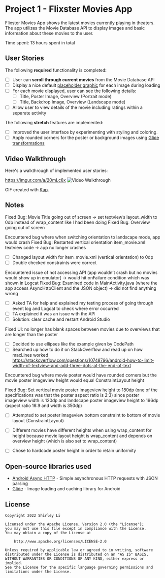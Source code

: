 # Project 1 - Flixster Movies App

Flixster Movies App shows the latest movies currently playing in theaters. The app utilizes the Movie Database API to display images and basic information about these movies to the user.

Time spent: 13 hours spent in total

## User Stories

The following **required** functionality is completed:

* [ ] User can **scroll through current movies** from the Movie Database API
* [ ] Display a nice default [placeholder graphic](https://guides.codepath.org/android/Displaying-Images-with-the-Glide-Library#advanced-usage) for each image during loading
* [ ] For each movie displayed, user can see the following details:
  * [ ] Title, Poster Image, Overview (Portrait mode)
  * [ ] Title, Backdrop Image, Overview (Landscape mode)
* [ ] Allow user to view details of the movie including ratings within a separate activity

The following **stretch** features are implemented:

* [ ] Improved the user interface by experimenting with styling and coloring.
* [ ] Apply rounded corners for the poster or background images using [Glide transformations](https://guides.codepath.org/android/Displaying-Images-with-the-Glide-Library#transformations)

## Video Walkthrough

Here's a walkthrough of implemented user stories:

https://imgur.com/a/20mLc8x
<img src='./FINAL.gif' title='Video Walkthrough' width='' alt='Video Walkthrough' />

GIF created with [Kap](https://getkap.co/).

## Notes

Fixed Bug: Movie Title going out of screen -> set textview’s layout_width to 0dp instead of wrap_content like I had been doing 
Fixed Bug: Overview going out of screen

Encountered bug where when switching orientation to landscape mode, app would crash
Fixed Bug: Restarted vertical orientation item_movie.xml textview code -> app no longer crashes
* [ ] Changed layout width for item_movie.xml (vertical orientation) to 0dp
* [ ] Double checked constraints were correct

Encountered issue of not accessing API (app wouldn’t crash but no movies would show up in emulator) -> would hit onFailure condition which was shown in Logcat
Fixed Bug: Examined code in MainActivity.java (where the app access AsyncHttpClient and the JSON object) -> did not find anything wrong
* [ ] Asked TA for help and explained my testing process of going through event log and Logcat to check where error occurred
* [ ] TA explained it was an issue with the API 
* [ ] Solution: clear cache and restart Android Studio

Fixed UI: no longer has blank spaces between movies due to overviews that are longer than the poster
* [ ] Decided to use ellipses like the example given by CodePath
* [ ] Searched up how to do it on StackOverflow and read up on how maxLines worked https://stackoverflow.com/questions/10748796/android-how-to-limit-width-of-textview-and-add-three-dots-at-the-end-of-text 

Encountered bug where movie poster would have rounded corners but the movie poster imageview height would equal ConstraintLayout height

Fixed Bug: Set vertical movie poster imageview height to 180dp (one of the specifications was that the poster aspect ratio is 2:3) since poster imageview width is 120dp and landscape poster imageview height to 196dp (aspect ratio 16:9 and width is 350dp) 
* [ ] Attempted to set poster imageview bottom constraint to bottom of movie layout (ConstraintLayout)
* [ ] Different movies have different heights when using wrap_content for height because movie layout height is wrap_content and depends on overview height (which is also set to wrap_content)
* [ ] Chose to hardcode poster height in order to retain uniformity


## Open-source libraries used

- [Android Async HTTP](https://github.com/loopj/android-async-http) - Simple asynchronous HTTP requests with JSON parsing
- [Glide](https://github.com/bumptech/glide) - Image loading and caching library for Android

## License

    Copyright 2022 Shirley Li

    Licensed under the Apache License, Version 2.0 (the "License");
    you may not use this file except in compliance with the License.
    You may obtain a copy of the License at

        http://www.apache.org/licenses/LICENSE-2.0

    Unless required by applicable law or agreed to in writing, software
    distributed under the License is distributed on an "AS IS" BASIS,
    WITHOUT WARRANTIES OR CONDITIONS OF ANY KIND, either express or implied.
    See the License for the specific language governing permissions and
    limitations under the License.
